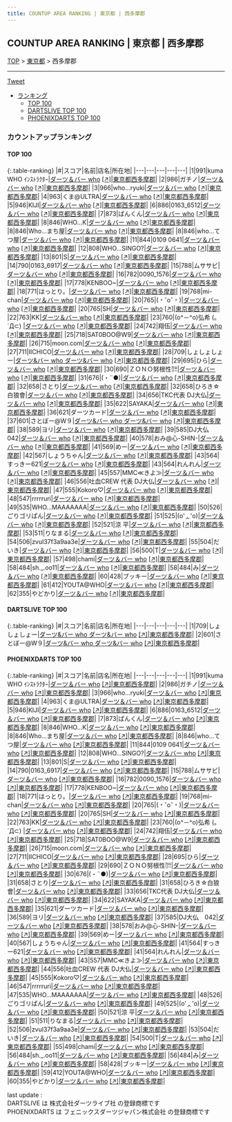 ```yaml
---
title: COUNTUP AREA RANKING | 東京都 | 西多摩郡
---
```

## COUNTUP AREA RANKING | 東京都 | 西多摩郡

[TOP](/darts/rank/) > [東京都](/darts/rank/東京都/) > 西多摩郡

___

<a href="https://twitter.com/share?ref_src=twsrc%5Etfw" data-text="COUNTUP AREA RANKING | 東京都西多摩郡" class="twitter-share-button" data-hashtags="DARTSLIVE,PHOENIXDARTS,darts,ダーツ" data-show-count="false">Tweet</a>

* [ランキング](#カウントアップランキング)
    * [TOP 100](#top-100)
    * [DARTSLIVE TOP 100](#dartslive-top-100)
    * [PHOENIXDARTS TOP 100](#phoenixdarts-top-100)

### カウントアップランキング

#### TOP 100



{:.table-ranking}
|#|スコア|名前|店名|所在地|
|---|---|---|---|---|
|1|991|<span class="rank-name-pd">kuma WHO ｲﾝｽﾄﾗｸﾀｰ</span>|<a href="/darts/rank/shops/52078.html">ダーツ＆バー who</a> <a href="https://vs.phoenixdarts.com/jp/shop/shopDetailInfo/s_52078?s_seq=52078">[↗]</a>|<a href="/darts/rank/東京都/西多摩郡">東京都西多摩郡</a>|
|2|986|<span class="rank-name-pd">ガチノ</span>|<a href="/darts/rank/shops/52078.html">ダーツ＆バー who</a> <a href="https://vs.phoenixdarts.com/jp/shop/shopDetailInfo/s_52078?s_seq=52078">[↗]</a>|<a href="/darts/rank/東京都/西多摩郡">東京都西多摩郡</a>|
|3|966|<span class="rank-name-pd">who...ryuki</span>|<a href="/darts/rank/shops/52078.html">ダーツ＆バー who</a> <a href="https://vs.phoenixdarts.com/jp/shop/shopDetailInfo/s_52078?s_seq=52078">[↗]</a>|<a href="/darts/rank/東京都/西多摩郡">東京都西多摩郡</a>|
|4|963|<span class="rank-name-pd">くま@ULTRA</span>|<a href="/darts/rank/shops/52078.html">ダーツ＆バー who</a> <a href="https://vs.phoenixdarts.com/jp/shop/shopDetailInfo/s_52078?s_seq=52078">[↗]</a>|<a href="/darts/rank/東京都/西多摩郡">東京都西多摩郡</a>|
|5|946|<span class="rank-name-pd">KIJI</span>|<a href="/darts/rank/shops/52078.html">ダーツ＆バー who</a> <a href="https://vs.phoenixdarts.com/jp/shop/shopDetailInfo/s_52078?s_seq=52078">[↗]</a>|<a href="/darts/rank/東京都/西多摩郡">東京都西多摩郡</a>|
|6|886|<span class="rank-name-pd">0163_6512</span>|<a href="/darts/rank/shops/52078.html">ダーツ＆バー who</a> <a href="https://vs.phoenixdarts.com/jp/shop/shopDetailInfo/s_52078?s_seq=52078">[↗]</a>|<a href="/darts/rank/東京都/西多摩郡">東京都西多摩郡</a>|
|7|873|<span class="rank-name-pd">ぱんくん</span>|<a href="/darts/rank/shops/52078.html">ダーツ＆バー who</a> <a href="https://vs.phoenixdarts.com/jp/shop/shopDetailInfo/s_52078?s_seq=52078">[↗]</a>|<a href="/darts/rank/東京都/西多摩郡">東京都西多摩郡</a>|
|8|846|<span class="rank-name-pd">WHO...K</span>|<a href="/darts/rank/shops/52078.html">ダーツ＆バー who</a> <a href="https://vs.phoenixdarts.com/jp/shop/shopDetailInfo/s_52078?s_seq=52078">[↗]</a>|<a href="/darts/rank/東京都/西多摩郡">東京都西多摩郡</a>|
|8|846|<span class="rank-name-pd">Who...まち屋</span>|<a href="/darts/rank/shops/52078.html">ダーツ＆バー who</a> <a href="https://vs.phoenixdarts.com/jp/shop/shopDetailInfo/s_52078?s_seq=52078">[↗]</a>|<a href="/darts/rank/東京都/西多摩郡">東京都西多摩郡</a>|
|8|846|<span class="rank-name-pd">who...てつ屋</span>|<a href="/darts/rank/shops/52078.html">ダーツ＆バー who</a> <a href="https://vs.phoenixdarts.com/jp/shop/shopDetailInfo/s_52078?s_seq=52078">[↗]</a>|<a href="/darts/rank/東京都/西多摩郡">東京都西多摩郡</a>|
|11|844|<span class="rank-name-pd">0109 0641</span>|<a href="/darts/rank/shops/52078.html">ダーツ＆バー who</a> <a href="https://vs.phoenixdarts.com/jp/shop/shopDetailInfo/s_52078?s_seq=52078">[↗]</a>|<a href="/darts/rank/東京都/西多摩郡">東京都西多摩郡</a>|
|12|808|<span class="rank-name-pd">WHO...SINGO?</span>|<a href="/darts/rank/shops/52078.html">ダーツ＆バー who</a> <a href="https://vs.phoenixdarts.com/jp/shop/shopDetailInfo/s_52078?s_seq=52078">[↗]</a>|<a href="/darts/rank/東京都/西多摩郡">東京都西多摩郡</a>|
|13|801|<span class="rank-name-pd">S</span>|<a href="/darts/rank/shops/52078.html">ダーツ＆バー who</a> <a href="https://vs.phoenixdarts.com/jp/shop/shopDetailInfo/s_52078?s_seq=52078">[↗]</a>|<a href="/darts/rank/東京都/西多摩郡">東京都西多摩郡</a>|
|14|790|<span class="rank-name-pd">0163_6917</span>|<a href="/darts/rank/shops/52078.html">ダーツ＆バー who</a> <a href="https://vs.phoenixdarts.com/jp/shop/shopDetailInfo/s_52078?s_seq=52078">[↗]</a>|<a href="/darts/rank/東京都/西多摩郡">東京都西多摩郡</a>|
|15|788|<span class="rank-name-pd">ムササビ</span>|<a href="/darts/rank/shops/52078.html">ダーツ＆バー who</a> <a href="https://vs.phoenixdarts.com/jp/shop/shopDetailInfo/s_52078?s_seq=52078">[↗]</a>|<a href="/darts/rank/東京都/西多摩郡">東京都西多摩郡</a>|
|16|782|<span class="rank-name-pd">0090_1576</span>|<a href="/darts/rank/shops/52078.html">ダーツ＆バー who</a> <a href="https://vs.phoenixdarts.com/jp/shop/shopDetailInfo/s_52078?s_seq=52078">[↗]</a>|<a href="/darts/rank/東京都/西多摩郡">東京都西多摩郡</a>|
|17|778|<span class="rank-name-pd">KENBOO~</span>|<a href="/darts/rank/shops/52078.html">ダーツ＆バー who</a> <a href="https://vs.phoenixdarts.com/jp/shop/shopDetailInfo/s_52078?s_seq=52078">[↗]</a>|<a href="/darts/rank/東京都/西多摩郡">東京都西多摩郡</a>|
|18|771|<span class="rank-name-pd">はっとり。</span>|<a href="/darts/rank/shops/52078.html">ダーツ＆バー who</a> <a href="https://vs.phoenixdarts.com/jp/shop/shopDetailInfo/s_52078?s_seq=52078">[↗]</a>|<a href="/darts/rank/東京都/西多摩郡">東京都西多摩郡</a>|
|19|768|<span class="rank-name-pd">mi-chan</span>|<a href="/darts/rank/shops/52078.html">ダーツ＆バー who</a> <a href="https://vs.phoenixdarts.com/jp/shop/shopDetailInfo/s_52078?s_seq=52078">[↗]</a>|<a href="/darts/rank/東京都/西多摩郡">東京都西多摩郡</a>|
|20|765|<span class="rank-name-pd">(﹡ˆoˆ﹡)</span>|<a href="/darts/rank/shops/52078.html">ダーツ＆バー who</a> <a href="https://vs.phoenixdarts.com/jp/shop/shopDetailInfo/s_52078?s_seq=52078">[↗]</a>|<a href="/darts/rank/東京都/西多摩郡">東京都西多摩郡</a>|
|20|765|<span class="rank-name-pd">SH</span>|<a href="/darts/rank/shops/52078.html">ダーツ＆バー who</a> <a href="https://vs.phoenixdarts.com/jp/shop/shopDetailInfo/s_52078?s_seq=52078">[↗]</a>|<a href="/darts/rank/東京都/西多摩郡">東京都西多摩郡</a>|
|22|763|<span class="rank-name-pd">KK</span>|<a href="/darts/rank/shops/52078.html">ダーツ＆バー who</a> <a href="https://vs.phoenixdarts.com/jp/shop/shopDetailInfo/s_52078?s_seq=52078">[↗]</a>|<a href="/darts/rank/東京都/西多摩郡">東京都西多摩郡</a>|
|23|760|<span class="rank-name-pd">(o^－^o)弘希 (。´Д⊂)     </span>|<a href="/darts/rank/shops/52078.html">ダーツ＆バー who</a> <a href="https://vs.phoenixdarts.com/jp/shop/shopDetailInfo/s_52078?s_seq=52078">[↗]</a>|<a href="/darts/rank/東京都/西多摩郡">東京都西多摩郡</a>|
|24|742|<span class="rank-name-pd">翔伍</span>|<a href="/darts/rank/shops/52078.html">ダーツ＆バー who</a> <a href="https://vs.phoenixdarts.com/jp/shop/shopDetailInfo/s_52078?s_seq=52078">[↗]</a>|<a href="/darts/rank/東京都/西多摩郡">東京都西多摩郡</a>|
|25|718|<span class="rank-name-pd">SAT0BOO@W9</span>|<a href="/darts/rank/shops/52078.html">ダーツ＆バー who</a> <a href="https://vs.phoenixdarts.com/jp/shop/shopDetailInfo/s_52078?s_seq=52078">[↗]</a>|<a href="/darts/rank/東京都/西多摩郡">東京都西多摩郡</a>|
|26|715|<span class="rank-name-pd">moon.com</span>|<a href="/darts/rank/shops/52078.html">ダーツ＆バー who</a> <a href="https://vs.phoenixdarts.com/jp/shop/shopDetailInfo/s_52078?s_seq=52078">[↗]</a>|<a href="/darts/rank/東京都/西多摩郡">東京都西多摩郡</a>|
|27|711|<span class="rank-name-pd">IICHICO</span>|<a href="/darts/rank/shops/52078.html">ダーツ＆バー who</a> <a href="https://vs.phoenixdarts.com/jp/shop/shopDetailInfo/s_52078?s_seq=52078">[↗]</a>|<a href="/darts/rank/東京都/西多摩郡">東京都西多摩郡</a>|
|28|709|<span class="rank-name-dl">しょしょしょー</span>|<a href="/darts/rank/shops/8360dcacb9b045580d9b047a20a7ba1e.html">ダーツ&バー who ダーツ&バー who</a> <a href="https://search.dartslive.com/jp/shop/8360dcacb9b045580d9b047a20a7ba1e">[↗]</a>|<a href="/darts/rank/東京都/西多摩郡">東京都西多摩郡</a>|
|29|695|<span class="rank-name-pd">ひら</span>|<a href="/darts/rank/shops/52078.html">ダーツ＆バー who</a> <a href="https://vs.phoenixdarts.com/jp/shop/shopDetailInfo/s_52078?s_seq=52078">[↗]</a>|<a href="/darts/rank/東京都/西多摩郡">東京都西多摩郡</a>|
|30|690|<span class="rank-name-pd">ＺＯＮＯ努根性㌍</span>|<a href="/darts/rank/shops/52078.html">ダーツ＆バー who</a> <a href="https://vs.phoenixdarts.com/jp/shop/shopDetailInfo/s_52078?s_seq=52078">[↗]</a>|<a href="/darts/rank/東京都/西多摩郡">東京都西多摩郡</a>|
|31|676|<span class="rank-name-pd">(・¨●)</span>|<a href="/darts/rank/shops/52078.html">ダーツ＆バー who</a> <a href="https://vs.phoenixdarts.com/jp/shop/shopDetailInfo/s_52078?s_seq=52078">[↗]</a>|<a href="/darts/rank/東京都/西多摩郡">東京都西多摩郡</a>|
|32|658|<span class="rank-name-pd">さとり</span>|<a href="/darts/rank/shops/52078.html">ダーツ＆バー who</a> <a href="https://vs.phoenixdarts.com/jp/shop/shopDetailInfo/s_52078?s_seq=52078">[↗]</a>|<a href="/darts/rank/東京都/西多摩郡">東京都西多摩郡</a>|
|32|658|<span class="rank-name-pd">ひろき☆白狼會</span>|<a href="/darts/rank/shops/52078.html">ダーツ＆バー who</a> <a href="https://vs.phoenixdarts.com/jp/shop/shopDetailInfo/s_52078?s_seq=52078">[↗]</a>|<a href="/darts/rank/東京都/西多摩郡">東京都西多摩郡</a>|
|34|656|<span class="rank-name-pd">TKC代表 DJ大仏</span>|<a href="/darts/rank/shops/52078.html">ダーツ＆バー who</a> <a href="https://vs.phoenixdarts.com/jp/shop/shopDetailInfo/s_52078?s_seq=52078">[↗]</a>|<a href="/darts/rank/東京都/西多摩郡">東京都西多摩郡</a>|
|35|622|<span class="rank-name-pd">SAYAKA</span>|<a href="/darts/rank/shops/52078.html">ダーツ＆バー who</a> <a href="https://vs.phoenixdarts.com/jp/shop/shopDetailInfo/s_52078?s_seq=52078">[↗]</a>|<a href="/darts/rank/東京都/西多摩郡">東京都西多摩郡</a>|
|36|621|<span class="rank-name-pd">ダーツカード</span>|<a href="/darts/rank/shops/52078.html">ダーツ＆バー who</a> <a href="https://vs.phoenixdarts.com/jp/shop/shopDetailInfo/s_52078?s_seq=52078">[↗]</a>|<a href="/darts/rank/東京都/西多摩郡">東京都西多摩郡</a>|
|37|601|<span class="rank-name-dl">さとぼー@W９</span>|<a href="/darts/rank/shops/8360dcacb9b045580d9b047a20a7ba1e.html">ダーツ&バー who ダーツ&バー who</a> <a href="https://search.dartslive.com/jp/shop/8360dcacb9b045580d9b047a20a7ba1e">[↗]</a>|<a href="/darts/rank/東京都/西多摩郡">東京都西多摩郡</a>|
|38|589|<span class="rank-name-pd">ヨリ</span>|<a href="/darts/rank/shops/52078.html">ダーツ＆バー who</a> <a href="https://vs.phoenixdarts.com/jp/shop/shopDetailInfo/s_52078?s_seq=52078">[↗]</a>|<a href="/darts/rank/東京都/西多摩郡">東京都西多摩郡</a>|
|39|585|<span class="rank-name-pd">DJ大仏　042</span>|<a href="/darts/rank/shops/52078.html">ダーツ＆バー who</a> <a href="https://vs.phoenixdarts.com/jp/shop/shopDetailInfo/s_52078?s_seq=52078">[↗]</a>|<a href="/darts/rank/東京都/西多摩郡">東京都西多摩郡</a>|
|40|578|<span class="rank-name-pd">おみ@心-SHIN-</span>|<a href="/darts/rank/shops/52078.html">ダーツ＆バー who</a> <a href="https://vs.phoenixdarts.com/jp/shop/shopDetailInfo/s_52078?s_seq=52078">[↗]</a>|<a href="/darts/rank/東京都/西多摩郡">東京都西多摩郡</a>|
|41|569|<span class="rank-name-pd">めー</span>|<a href="/darts/rank/shops/52078.html">ダーツ＆バー who</a> <a href="https://vs.phoenixdarts.com/jp/shop/shopDetailInfo/s_52078?s_seq=52078">[↗]</a>|<a href="/darts/rank/東京都/西多摩郡">東京都西多摩郡</a>|
|42|567|<span class="rank-name-pd">しょうちゃん</span>|<a href="/darts/rank/shops/52078.html">ダーツ＆バー who</a> <a href="https://vs.phoenixdarts.com/jp/shop/shopDetailInfo/s_52078?s_seq=52078">[↗]</a>|<a href="/darts/rank/東京都/西多摩郡">東京都西多摩郡</a>|
|43|564|<span class="rank-name-pd">すっきー621</span>|<a href="/darts/rank/shops/52078.html">ダーツ＆バー who</a> <a href="https://vs.phoenixdarts.com/jp/shop/shopDetailInfo/s_52078?s_seq=52078">[↗]</a>|<a href="/darts/rank/東京都/西多摩郡">東京都西多摩郡</a>|
|43|564|<span class="rank-name-pd">れんれん</span>|<a href="/darts/rank/shops/52078.html">ダーツ＆バー who</a> <a href="https://vs.phoenixdarts.com/jp/shop/shopDetailInfo/s_52078?s_seq=52078">[↗]</a>|<a href="/darts/rank/東京都/西多摩郡">東京都西多摩郡</a>|
|45|557|<span class="rank-name-pd">MMC≪きよ≫</span>|<a href="/darts/rank/shops/52078.html">ダーツ＆バー who</a> <a href="https://vs.phoenixdarts.com/jp/shop/shopDetailInfo/s_52078?s_seq=52078">[↗]</a>|<a href="/darts/rank/東京都/西多摩郡">東京都西多摩郡</a>|
|46|556|<span class="rank-name-pd">吐血CREW 代表 DJ大仏</span>|<a href="/darts/rank/shops/52078.html">ダーツ＆バー who</a> <a href="https://vs.phoenixdarts.com/jp/shop/shopDetailInfo/s_52078?s_seq=52078">[↗]</a>|<a href="/darts/rank/東京都/西多摩郡">東京都西多摩郡</a>|
|47|555|<span class="rank-name-pd">Kokoro♡</span>|<a href="/darts/rank/shops/52078.html">ダーツ＆バー who</a> <a href="https://vs.phoenixdarts.com/jp/shop/shopDetailInfo/s_52078?s_seq=52078">[↗]</a>|<a href="/darts/rank/東京都/西多摩郡">東京都西多摩郡</a>|
|48|547|<span class="rank-name-pd">rrrrruri</span>|<a href="/darts/rank/shops/52078.html">ダーツ＆バー who</a> <a href="https://vs.phoenixdarts.com/jp/shop/shopDetailInfo/s_52078?s_seq=52078">[↗]</a>|<a href="/darts/rank/東京都/西多摩郡">東京都西多摩郡</a>|
|49|535|<span class="rank-name-pd">WHO...MAAAAAAA</span>|<a href="/darts/rank/shops/52078.html">ダーツ＆バー who</a> <a href="https://vs.phoenixdarts.com/jp/shop/shopDetailInfo/s_52078?s_seq=52078">[↗]</a>|<a href="/darts/rank/東京都/西多摩郡">東京都西多摩郡</a>|
|50|526|<span class="rank-name-pd">ごりゴリぱん</span>|<a href="/darts/rank/shops/52078.html">ダーツ＆バー who</a> <a href="https://vs.phoenixdarts.com/jp/shop/shopDetailInfo/s_52078?s_seq=52078">[↗]</a>|<a href="/darts/rank/東京都/西多摩郡">東京都西多摩郡</a>|
|51|525|<span class="rank-name-pd">(o&#x27;ᆺ&#x27;o)</span>|<a href="/darts/rank/shops/52078.html">ダーツ＆バー who</a> <a href="https://vs.phoenixdarts.com/jp/shop/shopDetailInfo/s_52078?s_seq=52078">[↗]</a>|<a href="/darts/rank/東京都/西多摩郡">東京都西多摩郡</a>|
|52|521|<span class="rank-name-pd">涼 平</span>|<a href="/darts/rank/shops/52078.html">ダーツ＆バー who</a> <a href="https://vs.phoenixdarts.com/jp/shop/shopDetailInfo/s_52078?s_seq=52078">[↗]</a>|<a href="/darts/rank/東京都/西多摩郡">東京都西多摩郡</a>|
|53|511|<span class="rank-name-pd">りなまる</span>|<a href="/darts/rank/shops/52078.html">ダーツ＆バー who</a> <a href="https://vs.phoenixdarts.com/jp/shop/shopDetailInfo/s_52078?s_seq=52078">[↗]</a>|<a href="/darts/rank/東京都/西多摩郡">東京都西多摩郡</a>|
|54|506|<span class="rank-name-pd">zvul37f3a9aa3e</span>|<a href="/darts/rank/shops/52078.html">ダーツ＆バー who</a> <a href="https://vs.phoenixdarts.com/jp/shop/shopDetailInfo/s_52078?s_seq=52078">[↗]</a>|<a href="/darts/rank/東京都/西多摩郡">東京都西多摩郡</a>|
|55|504|<span class="rank-name-pd">だいき</span>|<a href="/darts/rank/shops/52078.html">ダーツ＆バー who</a> <a href="https://vs.phoenixdarts.com/jp/shop/shopDetailInfo/s_52078?s_seq=52078">[↗]</a>|<a href="/darts/rank/東京都/西多摩郡">東京都西多摩郡</a>|
|56|500|<span class="rank-name-pd">T</span>|<a href="/darts/rank/shops/52078.html">ダーツ＆バー who</a> <a href="https://vs.phoenixdarts.com/jp/shop/shopDetailInfo/s_52078?s_seq=52078">[↗]</a>|<a href="/darts/rank/東京都/西多摩郡">東京都西多摩郡</a>|
|57|498|<span class="rank-name-pd">chami</span>|<a href="/darts/rank/shops/52078.html">ダーツ＆バー who</a> <a href="https://vs.phoenixdarts.com/jp/shop/shopDetailInfo/s_52078?s_seq=52078">[↗]</a>|<a href="/darts/rank/東京都/西多摩郡">東京都西多摩郡</a>|
|58|484|<span class="rank-name-pd">sh._.oo11</span>|<a href="/darts/rank/shops/52078.html">ダーツ＆バー who</a> <a href="https://vs.phoenixdarts.com/jp/shop/shopDetailInfo/s_52078?s_seq=52078">[↗]</a>|<a href="/darts/rank/東京都/西多摩郡">東京都西多摩郡</a>|
|58|484|<span class="rank-name-pd">み</span>|<a href="/darts/rank/shops/52078.html">ダーツ＆バー who</a> <a href="https://vs.phoenixdarts.com/jp/shop/shopDetailInfo/s_52078?s_seq=52078">[↗]</a>|<a href="/darts/rank/東京都/西多摩郡">東京都西多摩郡</a>|
|60|428|<span class="rank-name-pd">ブッキー</span>|<a href="/darts/rank/shops/52078.html">ダーツ＆バー who</a> <a href="https://vs.phoenixdarts.com/jp/shop/shopDetailInfo/s_52078?s_seq=52078">[↗]</a>|<a href="/darts/rank/東京都/西多摩郡">東京都西多摩郡</a>|
|61|412|<span class="rank-name-pd">YOUTA@WHO</span>|<a href="/darts/rank/shops/52078.html">ダーツ＆バー who</a> <a href="https://vs.phoenixdarts.com/jp/shop/shopDetailInfo/s_52078?s_seq=52078">[↗]</a>|<a href="/darts/rank/東京都/西多摩郡">東京都西多摩郡</a>|
|62|355|<span class="rank-name-pd">やどかり</span>|<a href="/darts/rank/shops/52078.html">ダーツ＆バー who</a> <a href="https://vs.phoenixdarts.com/jp/shop/shopDetailInfo/s_52078?s_seq=52078">[↗]</a>|<a href="/darts/rank/東京都/西多摩郡">東京都西多摩郡</a>|


#### DARTSLIVE TOP 100



{:.table-ranking}
|#|スコア|名前|店名|所在地|
|---|---|---|---|---|
|1|709|<span class="rank-name-dl">しょしょしょー</span>|<a href="/darts/rank/shops/8360dcacb9b045580d9b047a20a7ba1e.html">ダーツ&バー who ダーツ&バー who</a> <a href="https://search.dartslive.com/jp/shop/8360dcacb9b045580d9b047a20a7ba1e">[↗]</a>|<a href="/darts/rank/東京都/西多摩郡">東京都西多摩郡</a>|
|2|601|<span class="rank-name-dl">さとぼー@W９</span>|<a href="/darts/rank/shops/8360dcacb9b045580d9b047a20a7ba1e.html">ダーツ&バー who ダーツ&バー who</a> <a href="https://search.dartslive.com/jp/shop/8360dcacb9b045580d9b047a20a7ba1e">[↗]</a>|<a href="/darts/rank/東京都/西多摩郡">東京都西多摩郡</a>|


#### PHOENIXDARTS TOP 100



{:.table-ranking}
|#|スコア|名前|店名|所在地|
|---|---|---|---|---|
|1|991|<span class="rank-name-pd">kuma WHO ｲﾝｽﾄﾗｸﾀｰ</span>|<a href="/darts/rank/shops/52078.html">ダーツ＆バー who</a> <a href="https://vs.phoenixdarts.com/jp/shop/shopDetailInfo/s_52078?s_seq=52078">[↗]</a>|<a href="/darts/rank/東京都/西多摩郡">東京都西多摩郡</a>|
|2|986|<span class="rank-name-pd">ガチノ</span>|<a href="/darts/rank/shops/52078.html">ダーツ＆バー who</a> <a href="https://vs.phoenixdarts.com/jp/shop/shopDetailInfo/s_52078?s_seq=52078">[↗]</a>|<a href="/darts/rank/東京都/西多摩郡">東京都西多摩郡</a>|
|3|966|<span class="rank-name-pd">who...ryuki</span>|<a href="/darts/rank/shops/52078.html">ダーツ＆バー who</a> <a href="https://vs.phoenixdarts.com/jp/shop/shopDetailInfo/s_52078?s_seq=52078">[↗]</a>|<a href="/darts/rank/東京都/西多摩郡">東京都西多摩郡</a>|
|4|963|<span class="rank-name-pd">くま@ULTRA</span>|<a href="/darts/rank/shops/52078.html">ダーツ＆バー who</a> <a href="https://vs.phoenixdarts.com/jp/shop/shopDetailInfo/s_52078?s_seq=52078">[↗]</a>|<a href="/darts/rank/東京都/西多摩郡">東京都西多摩郡</a>|
|5|946|<span class="rank-name-pd">KIJI</span>|<a href="/darts/rank/shops/52078.html">ダーツ＆バー who</a> <a href="https://vs.phoenixdarts.com/jp/shop/shopDetailInfo/s_52078?s_seq=52078">[↗]</a>|<a href="/darts/rank/東京都/西多摩郡">東京都西多摩郡</a>|
|6|886|<span class="rank-name-pd">0163_6512</span>|<a href="/darts/rank/shops/52078.html">ダーツ＆バー who</a> <a href="https://vs.phoenixdarts.com/jp/shop/shopDetailInfo/s_52078?s_seq=52078">[↗]</a>|<a href="/darts/rank/東京都/西多摩郡">東京都西多摩郡</a>|
|7|873|<span class="rank-name-pd">ぱんくん</span>|<a href="/darts/rank/shops/52078.html">ダーツ＆バー who</a> <a href="https://vs.phoenixdarts.com/jp/shop/shopDetailInfo/s_52078?s_seq=52078">[↗]</a>|<a href="/darts/rank/東京都/西多摩郡">東京都西多摩郡</a>|
|8|846|<span class="rank-name-pd">WHO...K</span>|<a href="/darts/rank/shops/52078.html">ダーツ＆バー who</a> <a href="https://vs.phoenixdarts.com/jp/shop/shopDetailInfo/s_52078?s_seq=52078">[↗]</a>|<a href="/darts/rank/東京都/西多摩郡">東京都西多摩郡</a>|
|8|846|<span class="rank-name-pd">Who...まち屋</span>|<a href="/darts/rank/shops/52078.html">ダーツ＆バー who</a> <a href="https://vs.phoenixdarts.com/jp/shop/shopDetailInfo/s_52078?s_seq=52078">[↗]</a>|<a href="/darts/rank/東京都/西多摩郡">東京都西多摩郡</a>|
|8|846|<span class="rank-name-pd">who...てつ屋</span>|<a href="/darts/rank/shops/52078.html">ダーツ＆バー who</a> <a href="https://vs.phoenixdarts.com/jp/shop/shopDetailInfo/s_52078?s_seq=52078">[↗]</a>|<a href="/darts/rank/東京都/西多摩郡">東京都西多摩郡</a>|
|11|844|<span class="rank-name-pd">0109 0641</span>|<a href="/darts/rank/shops/52078.html">ダーツ＆バー who</a> <a href="https://vs.phoenixdarts.com/jp/shop/shopDetailInfo/s_52078?s_seq=52078">[↗]</a>|<a href="/darts/rank/東京都/西多摩郡">東京都西多摩郡</a>|
|12|808|<span class="rank-name-pd">WHO...SINGO?</span>|<a href="/darts/rank/shops/52078.html">ダーツ＆バー who</a> <a href="https://vs.phoenixdarts.com/jp/shop/shopDetailInfo/s_52078?s_seq=52078">[↗]</a>|<a href="/darts/rank/東京都/西多摩郡">東京都西多摩郡</a>|
|13|801|<span class="rank-name-pd">S</span>|<a href="/darts/rank/shops/52078.html">ダーツ＆バー who</a> <a href="https://vs.phoenixdarts.com/jp/shop/shopDetailInfo/s_52078?s_seq=52078">[↗]</a>|<a href="/darts/rank/東京都/西多摩郡">東京都西多摩郡</a>|
|14|790|<span class="rank-name-pd">0163_6917</span>|<a href="/darts/rank/shops/52078.html">ダーツ＆バー who</a> <a href="https://vs.phoenixdarts.com/jp/shop/shopDetailInfo/s_52078?s_seq=52078">[↗]</a>|<a href="/darts/rank/東京都/西多摩郡">東京都西多摩郡</a>|
|15|788|<span class="rank-name-pd">ムササビ</span>|<a href="/darts/rank/shops/52078.html">ダーツ＆バー who</a> <a href="https://vs.phoenixdarts.com/jp/shop/shopDetailInfo/s_52078?s_seq=52078">[↗]</a>|<a href="/darts/rank/東京都/西多摩郡">東京都西多摩郡</a>|
|16|782|<span class="rank-name-pd">0090_1576</span>|<a href="/darts/rank/shops/52078.html">ダーツ＆バー who</a> <a href="https://vs.phoenixdarts.com/jp/shop/shopDetailInfo/s_52078?s_seq=52078">[↗]</a>|<a href="/darts/rank/東京都/西多摩郡">東京都西多摩郡</a>|
|17|778|<span class="rank-name-pd">KENBOO~</span>|<a href="/darts/rank/shops/52078.html">ダーツ＆バー who</a> <a href="https://vs.phoenixdarts.com/jp/shop/shopDetailInfo/s_52078?s_seq=52078">[↗]</a>|<a href="/darts/rank/東京都/西多摩郡">東京都西多摩郡</a>|
|18|771|<span class="rank-name-pd">はっとり。</span>|<a href="/darts/rank/shops/52078.html">ダーツ＆バー who</a> <a href="https://vs.phoenixdarts.com/jp/shop/shopDetailInfo/s_52078?s_seq=52078">[↗]</a>|<a href="/darts/rank/東京都/西多摩郡">東京都西多摩郡</a>|
|19|768|<span class="rank-name-pd">mi-chan</span>|<a href="/darts/rank/shops/52078.html">ダーツ＆バー who</a> <a href="https://vs.phoenixdarts.com/jp/shop/shopDetailInfo/s_52078?s_seq=52078">[↗]</a>|<a href="/darts/rank/東京都/西多摩郡">東京都西多摩郡</a>|
|20|765|<span class="rank-name-pd">(﹡ˆoˆ﹡)</span>|<a href="/darts/rank/shops/52078.html">ダーツ＆バー who</a> <a href="https://vs.phoenixdarts.com/jp/shop/shopDetailInfo/s_52078?s_seq=52078">[↗]</a>|<a href="/darts/rank/東京都/西多摩郡">東京都西多摩郡</a>|
|20|765|<span class="rank-name-pd">SH</span>|<a href="/darts/rank/shops/52078.html">ダーツ＆バー who</a> <a href="https://vs.phoenixdarts.com/jp/shop/shopDetailInfo/s_52078?s_seq=52078">[↗]</a>|<a href="/darts/rank/東京都/西多摩郡">東京都西多摩郡</a>|
|22|763|<span class="rank-name-pd">KK</span>|<a href="/darts/rank/shops/52078.html">ダーツ＆バー who</a> <a href="https://vs.phoenixdarts.com/jp/shop/shopDetailInfo/s_52078?s_seq=52078">[↗]</a>|<a href="/darts/rank/東京都/西多摩郡">東京都西多摩郡</a>|
|23|760|<span class="rank-name-pd">(o^－^o)弘希 (。´Д⊂)     </span>|<a href="/darts/rank/shops/52078.html">ダーツ＆バー who</a> <a href="https://vs.phoenixdarts.com/jp/shop/shopDetailInfo/s_52078?s_seq=52078">[↗]</a>|<a href="/darts/rank/東京都/西多摩郡">東京都西多摩郡</a>|
|24|742|<span class="rank-name-pd">翔伍</span>|<a href="/darts/rank/shops/52078.html">ダーツ＆バー who</a> <a href="https://vs.phoenixdarts.com/jp/shop/shopDetailInfo/s_52078?s_seq=52078">[↗]</a>|<a href="/darts/rank/東京都/西多摩郡">東京都西多摩郡</a>|
|25|718|<span class="rank-name-pd">SAT0BOO@W9</span>|<a href="/darts/rank/shops/52078.html">ダーツ＆バー who</a> <a href="https://vs.phoenixdarts.com/jp/shop/shopDetailInfo/s_52078?s_seq=52078">[↗]</a>|<a href="/darts/rank/東京都/西多摩郡">東京都西多摩郡</a>|
|26|715|<span class="rank-name-pd">moon.com</span>|<a href="/darts/rank/shops/52078.html">ダーツ＆バー who</a> <a href="https://vs.phoenixdarts.com/jp/shop/shopDetailInfo/s_52078?s_seq=52078">[↗]</a>|<a href="/darts/rank/東京都/西多摩郡">東京都西多摩郡</a>|
|27|711|<span class="rank-name-pd">IICHICO</span>|<a href="/darts/rank/shops/52078.html">ダーツ＆バー who</a> <a href="https://vs.phoenixdarts.com/jp/shop/shopDetailInfo/s_52078?s_seq=52078">[↗]</a>|<a href="/darts/rank/東京都/西多摩郡">東京都西多摩郡</a>|
|28|695|<span class="rank-name-pd">ひら</span>|<a href="/darts/rank/shops/52078.html">ダーツ＆バー who</a> <a href="https://vs.phoenixdarts.com/jp/shop/shopDetailInfo/s_52078?s_seq=52078">[↗]</a>|<a href="/darts/rank/東京都/西多摩郡">東京都西多摩郡</a>|
|29|690|<span class="rank-name-pd">ＺＯＮＯ努根性㌍</span>|<a href="/darts/rank/shops/52078.html">ダーツ＆バー who</a> <a href="https://vs.phoenixdarts.com/jp/shop/shopDetailInfo/s_52078?s_seq=52078">[↗]</a>|<a href="/darts/rank/東京都/西多摩郡">東京都西多摩郡</a>|
|30|676|<span class="rank-name-pd">(・¨●)</span>|<a href="/darts/rank/shops/52078.html">ダーツ＆バー who</a> <a href="https://vs.phoenixdarts.com/jp/shop/shopDetailInfo/s_52078?s_seq=52078">[↗]</a>|<a href="/darts/rank/東京都/西多摩郡">東京都西多摩郡</a>|
|31|658|<span class="rank-name-pd">さとり</span>|<a href="/darts/rank/shops/52078.html">ダーツ＆バー who</a> <a href="https://vs.phoenixdarts.com/jp/shop/shopDetailInfo/s_52078?s_seq=52078">[↗]</a>|<a href="/darts/rank/東京都/西多摩郡">東京都西多摩郡</a>|
|31|658|<span class="rank-name-pd">ひろき☆白狼會</span>|<a href="/darts/rank/shops/52078.html">ダーツ＆バー who</a> <a href="https://vs.phoenixdarts.com/jp/shop/shopDetailInfo/s_52078?s_seq=52078">[↗]</a>|<a href="/darts/rank/東京都/西多摩郡">東京都西多摩郡</a>|
|33|656|<span class="rank-name-pd">TKC代表 DJ大仏</span>|<a href="/darts/rank/shops/52078.html">ダーツ＆バー who</a> <a href="https://vs.phoenixdarts.com/jp/shop/shopDetailInfo/s_52078?s_seq=52078">[↗]</a>|<a href="/darts/rank/東京都/西多摩郡">東京都西多摩郡</a>|
|34|622|<span class="rank-name-pd">SAYAKA</span>|<a href="/darts/rank/shops/52078.html">ダーツ＆バー who</a> <a href="https://vs.phoenixdarts.com/jp/shop/shopDetailInfo/s_52078?s_seq=52078">[↗]</a>|<a href="/darts/rank/東京都/西多摩郡">東京都西多摩郡</a>|
|35|621|<span class="rank-name-pd">ダーツカード</span>|<a href="/darts/rank/shops/52078.html">ダーツ＆バー who</a> <a href="https://vs.phoenixdarts.com/jp/shop/shopDetailInfo/s_52078?s_seq=52078">[↗]</a>|<a href="/darts/rank/東京都/西多摩郡">東京都西多摩郡</a>|
|36|589|<span class="rank-name-pd">ヨリ</span>|<a href="/darts/rank/shops/52078.html">ダーツ＆バー who</a> <a href="https://vs.phoenixdarts.com/jp/shop/shopDetailInfo/s_52078?s_seq=52078">[↗]</a>|<a href="/darts/rank/東京都/西多摩郡">東京都西多摩郡</a>|
|37|585|<span class="rank-name-pd">DJ大仏　042</span>|<a href="/darts/rank/shops/52078.html">ダーツ＆バー who</a> <a href="https://vs.phoenixdarts.com/jp/shop/shopDetailInfo/s_52078?s_seq=52078">[↗]</a>|<a href="/darts/rank/東京都/西多摩郡">東京都西多摩郡</a>|
|38|578|<span class="rank-name-pd">おみ@心-SHIN-</span>|<a href="/darts/rank/shops/52078.html">ダーツ＆バー who</a> <a href="https://vs.phoenixdarts.com/jp/shop/shopDetailInfo/s_52078?s_seq=52078">[↗]</a>|<a href="/darts/rank/東京都/西多摩郡">東京都西多摩郡</a>|
|39|569|<span class="rank-name-pd">めー</span>|<a href="/darts/rank/shops/52078.html">ダーツ＆バー who</a> <a href="https://vs.phoenixdarts.com/jp/shop/shopDetailInfo/s_52078?s_seq=52078">[↗]</a>|<a href="/darts/rank/東京都/西多摩郡">東京都西多摩郡</a>|
|40|567|<span class="rank-name-pd">しょうちゃん</span>|<a href="/darts/rank/shops/52078.html">ダーツ＆バー who</a> <a href="https://vs.phoenixdarts.com/jp/shop/shopDetailInfo/s_52078?s_seq=52078">[↗]</a>|<a href="/darts/rank/東京都/西多摩郡">東京都西多摩郡</a>|
|41|564|<span class="rank-name-pd">すっきー621</span>|<a href="/darts/rank/shops/52078.html">ダーツ＆バー who</a> <a href="https://vs.phoenixdarts.com/jp/shop/shopDetailInfo/s_52078?s_seq=52078">[↗]</a>|<a href="/darts/rank/東京都/西多摩郡">東京都西多摩郡</a>|
|41|564|<span class="rank-name-pd">れんれん</span>|<a href="/darts/rank/shops/52078.html">ダーツ＆バー who</a> <a href="https://vs.phoenixdarts.com/jp/shop/shopDetailInfo/s_52078?s_seq=52078">[↗]</a>|<a href="/darts/rank/東京都/西多摩郡">東京都西多摩郡</a>|
|43|557|<span class="rank-name-pd">MMC≪きよ≫</span>|<a href="/darts/rank/shops/52078.html">ダーツ＆バー who</a> <a href="https://vs.phoenixdarts.com/jp/shop/shopDetailInfo/s_52078?s_seq=52078">[↗]</a>|<a href="/darts/rank/東京都/西多摩郡">東京都西多摩郡</a>|
|44|556|<span class="rank-name-pd">吐血CREW 代表 DJ大仏</span>|<a href="/darts/rank/shops/52078.html">ダーツ＆バー who</a> <a href="https://vs.phoenixdarts.com/jp/shop/shopDetailInfo/s_52078?s_seq=52078">[↗]</a>|<a href="/darts/rank/東京都/西多摩郡">東京都西多摩郡</a>|
|45|555|<span class="rank-name-pd">Kokoro♡</span>|<a href="/darts/rank/shops/52078.html">ダーツ＆バー who</a> <a href="https://vs.phoenixdarts.com/jp/shop/shopDetailInfo/s_52078?s_seq=52078">[↗]</a>|<a href="/darts/rank/東京都/西多摩郡">東京都西多摩郡</a>|
|46|547|<span class="rank-name-pd">rrrrruri</span>|<a href="/darts/rank/shops/52078.html">ダーツ＆バー who</a> <a href="https://vs.phoenixdarts.com/jp/shop/shopDetailInfo/s_52078?s_seq=52078">[↗]</a>|<a href="/darts/rank/東京都/西多摩郡">東京都西多摩郡</a>|
|47|535|<span class="rank-name-pd">WHO...MAAAAAAA</span>|<a href="/darts/rank/shops/52078.html">ダーツ＆バー who</a> <a href="https://vs.phoenixdarts.com/jp/shop/shopDetailInfo/s_52078?s_seq=52078">[↗]</a>|<a href="/darts/rank/東京都/西多摩郡">東京都西多摩郡</a>|
|48|526|<span class="rank-name-pd">ごりゴリぱん</span>|<a href="/darts/rank/shops/52078.html">ダーツ＆バー who</a> <a href="https://vs.phoenixdarts.com/jp/shop/shopDetailInfo/s_52078?s_seq=52078">[↗]</a>|<a href="/darts/rank/東京都/西多摩郡">東京都西多摩郡</a>|
|49|525|<span class="rank-name-pd">(o&#x27;ᆺ&#x27;o)</span>|<a href="/darts/rank/shops/52078.html">ダーツ＆バー who</a> <a href="https://vs.phoenixdarts.com/jp/shop/shopDetailInfo/s_52078?s_seq=52078">[↗]</a>|<a href="/darts/rank/東京都/西多摩郡">東京都西多摩郡</a>|
|50|521|<span class="rank-name-pd">涼 平</span>|<a href="/darts/rank/shops/52078.html">ダーツ＆バー who</a> <a href="https://vs.phoenixdarts.com/jp/shop/shopDetailInfo/s_52078?s_seq=52078">[↗]</a>|<a href="/darts/rank/東京都/西多摩郡">東京都西多摩郡</a>|
|51|511|<span class="rank-name-pd">りなまる</span>|<a href="/darts/rank/shops/52078.html">ダーツ＆バー who</a> <a href="https://vs.phoenixdarts.com/jp/shop/shopDetailInfo/s_52078?s_seq=52078">[↗]</a>|<a href="/darts/rank/東京都/西多摩郡">東京都西多摩郡</a>|
|52|506|<span class="rank-name-pd">zvul37f3a9aa3e</span>|<a href="/darts/rank/shops/52078.html">ダーツ＆バー who</a> <a href="https://vs.phoenixdarts.com/jp/shop/shopDetailInfo/s_52078?s_seq=52078">[↗]</a>|<a href="/darts/rank/東京都/西多摩郡">東京都西多摩郡</a>|
|53|504|<span class="rank-name-pd">だいき</span>|<a href="/darts/rank/shops/52078.html">ダーツ＆バー who</a> <a href="https://vs.phoenixdarts.com/jp/shop/shopDetailInfo/s_52078?s_seq=52078">[↗]</a>|<a href="/darts/rank/東京都/西多摩郡">東京都西多摩郡</a>|
|54|500|<span class="rank-name-pd">T</span>|<a href="/darts/rank/shops/52078.html">ダーツ＆バー who</a> <a href="https://vs.phoenixdarts.com/jp/shop/shopDetailInfo/s_52078?s_seq=52078">[↗]</a>|<a href="/darts/rank/東京都/西多摩郡">東京都西多摩郡</a>|
|55|498|<span class="rank-name-pd">chami</span>|<a href="/darts/rank/shops/52078.html">ダーツ＆バー who</a> <a href="https://vs.phoenixdarts.com/jp/shop/shopDetailInfo/s_52078?s_seq=52078">[↗]</a>|<a href="/darts/rank/東京都/西多摩郡">東京都西多摩郡</a>|
|56|484|<span class="rank-name-pd">sh._.oo11</span>|<a href="/darts/rank/shops/52078.html">ダーツ＆バー who</a> <a href="https://vs.phoenixdarts.com/jp/shop/shopDetailInfo/s_52078?s_seq=52078">[↗]</a>|<a href="/darts/rank/東京都/西多摩郡">東京都西多摩郡</a>|
|56|484|<span class="rank-name-pd">み</span>|<a href="/darts/rank/shops/52078.html">ダーツ＆バー who</a> <a href="https://vs.phoenixdarts.com/jp/shop/shopDetailInfo/s_52078?s_seq=52078">[↗]</a>|<a href="/darts/rank/東京都/西多摩郡">東京都西多摩郡</a>|
|58|428|<span class="rank-name-pd">ブッキー</span>|<a href="/darts/rank/shops/52078.html">ダーツ＆バー who</a> <a href="https://vs.phoenixdarts.com/jp/shop/shopDetailInfo/s_52078?s_seq=52078">[↗]</a>|<a href="/darts/rank/東京都/西多摩郡">東京都西多摩郡</a>|
|59|412|<span class="rank-name-pd">YOUTA@WHO</span>|<a href="/darts/rank/shops/52078.html">ダーツ＆バー who</a> <a href="https://vs.phoenixdarts.com/jp/shop/shopDetailInfo/s_52078?s_seq=52078">[↗]</a>|<a href="/darts/rank/東京都/西多摩郡">東京都西多摩郡</a>|
|60|355|<span class="rank-name-pd">やどかり</span>|<a href="/darts/rank/shops/52078.html">ダーツ＆バー who</a> <a href="https://vs.phoenixdarts.com/jp/shop/shopDetailInfo/s_52078?s_seq=52078">[↗]</a>|<a href="/darts/rank/東京都/西多摩郡">東京都西多摩郡</a>|


<div class="footer border-top border-gray-light mt-5 pt-3 text-right text-gray">
    last update : <span style="font-weight: italic" id="foot_last_modified"></span><br />
    DARTSLIVE は 株式会社ダーツライブ社 の登録商標です<br />
    PHOENIXDARTS は フェニックスダーツジャパン株式会社 の登録商標です<br />
</div>

<script src="https://cdnjs.cloudflare.com/ajax/libs/jquery.tablesorter/2.31.3/js/jquery.tablesorter.min.js" integrity="sha512-qzgd5cYSZcosqpzpn7zF2ZId8f/8CHmFKZ8j7mU4OUXTNRd5g+ZHBPsgKEwoqxCtdQvExE5LprwwPAgoicguNg==" crossorigin="anonymous" referrerpolicy="no-referrer"></script>
<link rel="stylesheet" href="https://cdnjs.cloudflare.com/ajax/libs/jquery.tablesorter/2.31.3/css/theme.default.min.css" integrity="sha512-wghhOJkjQX0Lh3NSWvNKeZ0ZpNn+SPVXX1Qyc9OCaogADktxrBiBdKGDoqVUOyhStvMBmJQ8ZdMHiR3wuEq8+w==" crossorigin="anonymous" referrerpolicy="no-referrer" />
<script>
$(function() {
    $(".table-ranking").tablesorter({sortList:[[0, 0]]});
    $("#foot_last_modified").text(formatDate(new Date(document.lastModified), 'yyyy-MM-dd HH:mm:ss'));
});
</script>

<script async src="https://platform.twitter.com/widgets.js" charset="utf-8"></script>